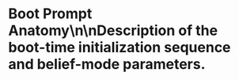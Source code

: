 # Boot Prompt Anatomy\n\nDescription of the boot-time initialization sequence and belief-mode parameters.